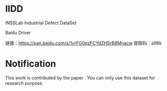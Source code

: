 # IIDD

INSSLab Industrial Defect DataSet

Baidu Driver

链接：https://pan.baidu.com/s/1vrFG0pzFCYdZHSrB8Mnacw 
提取码：a98k 

# Notification

This work is contributed by the paper <The Defect Detection and Classification of Malleable Cast Iron Pipe Fittings to
Promote the Intelligent Manufacturing of Medium or Small Factory>. You can only use this dataset for research purpose.
